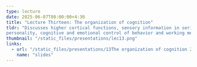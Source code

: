```yaml
---
type: lecture  
date: 2025-06-07T08:00:00+4:30  
title: "Lecture Thirteen: The organization of cognition"  
tldr: "Discusses higher cortical functions, sensory information in serial and parallel pathways, association areas, goal-directed motor behavior,
personality, cognitive and emotional control of behavior and working memory."  
thumbnail: "/static_files/presentations/lec13.png"  
links:  
  - url: "/static_files/presentations/13The organization of cognition 2023.pdf"  
    name: "slides"  
---
```

